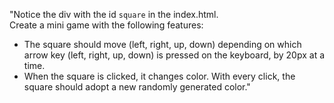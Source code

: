 "Notice the div with the id `square` in the index.html.  
Create a mini game with the following features:
- The square should move (left, right, up, down) depending on which arrow key (left, right, up, down) is pressed on the keyboard, by 20px at a time.
- When the square is clicked, it changes color. With every click, the square should adopt a new randomly generated color."